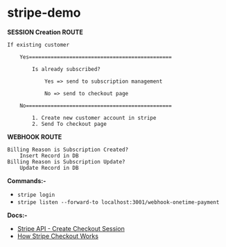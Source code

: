 # stripe-demo

**SESSION Creation ROUTE**

    If existing customer

        Yes==============================================

            Is already subscribed?

                Yes => send to subscription management

                No => send to checkout page

        No===============================================

            1. Create new customer account in stripe
            2. Send To checkout page

**WEBHOOK ROUTE**

    Billing Reason is Subscription Created?
        Insert Record in DB
    Billing Reason is Subscription Update?
        Update Record in DB

**Commands:-**

- `stripe login`
- `stripe listen --forward-to localhost:3001/webhook-onetime-payment`

**Docs:-**

- [Stripe API - Create Checkout Session](https://stripe.com/docs/api/checkout/sessions/create)
- [How Stripe Checkout Works](https://stripe.com/docs/payments/checkout/how-checkout-works)
